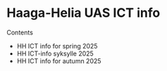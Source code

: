 # Haaga-Helia UAS ICT info
Contents
  * HH ICT info for spring 2025
  * HH ICT-info syksylle 2025
  * HH ICT info for autumn 2025
